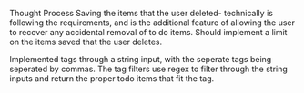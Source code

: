 Thought Process
Saving the items that the user deleted- technically is following the requirements, and is the additional feature of allowing the user to recover any accidental removal of to do items. Should implement a limit on the items saved that the user deletes.

Implemented tags through a string input, with the seperate tags being seperated by commas.
The tag filters use regex to filter through the string inputs and return the proper todo items that fit the tag.